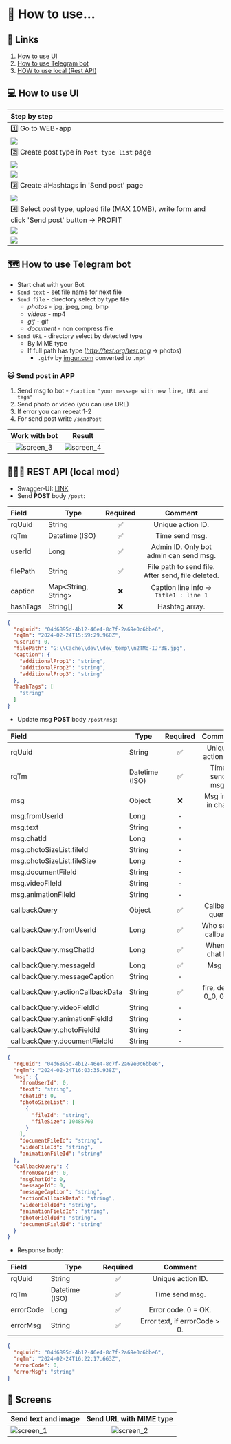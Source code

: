 # 💾 How to use...

## 🔗 Links

1. [How to use UI](#-how-to-use-ui)
2. [How to use Telegram bot](#-how-to-use-telegram-bot)
3. [HOW to use local (Rest API)](#-rest-api-local-mod)

## ️💻 How to use UI

| Step by step                                                                                    |
|:------------------------------------------------------------------------------------------------|
| 1️⃣ Go to WEB-app                                                                               |
| ![](../TBotWorker/src/main/resources/img/how_work/1.png)                                        |
| 2️⃣ Create post type in `Post type list` page                                                   |
| ![](../TBotWorker/src/main/resources/img/how_work/2.png)                                        |
| ![](../TBotWorker/src/main/resources/img/how_work/3.png)                                        |
| 3️⃣ Create #Hashtags in 'Send post' page                                                        |
| ![](../TBotWorker/src/main/resources/img/how_work/4.png)                                        |
| 4️⃣ Select post type, upload file (MAX 10MB), write form and click 'Send post' button -> PROFIT |
| ![](../TBotWorker/src/main/resources/img/how_work/5.png)                                        |
| ![](../TBotWorker/src/main/resources/img/how_work/6.png)                                        |

## 🗺️ How to use Telegram bot

- Start chat with your Bot
- `Send text` - set file name for next file
- `Send file` - directory select by type file
    - _photos_ - jpg, jpeg, png, bmp
    - _videos_ - mp4
    - _gif_ - gif
    - _document_ - non compress file
- `Send URL` - directory select by detected type
    - By MIME type
    - If full path has type (_http://test.org/test.png_ -> photos)
        - `.gifv` by [imgur.com](https://imgur.com/) converted to `.mp4`

### 🐱 Send post in APP

1) Send msg to bot - `/caption "your message with new line, URL and tags"`
2) Send photo or video (you can use URL)
3) If error you can repeat 1-2
4) For send post write `/sendPost`

|                         Work with bot                          |                             Result                             |
|:--------------------------------------------------------------:|:--------------------------------------------------------------:|
| ![screen_3](../TBotWorker/src/main/resources/img/screen_3.png) | ![screen_4](../TBotWorker/src/main/resources/img/screen_4.png) |

## 👨🏼‍💻 REST API (local mod)

* Swagger-UI: [LINK](http://localhost:8080/webjars/swagger-ui/index.html#/)
* Send **POST** body `/post`:

| Field    | Type                | Required |                      Comment                      |
|:---------|---------------------|:--------:|:-------------------------------------------------:|
| rqUuid   | String              |    ✅     |                 Unique action ID.                 |
| rqTm     | Datetime (ISO)      |    ✅     |                  Time send msg.                   |
| userId   | Long                |    ✅     |      Admin ID. Only bot admin can send msg.       |
| filePath | String              |    ✅     | File path to send file. After send, file deleted. |
| caption  | Map<String, String> |    ❌     |      Caption line info -> `Title1 : line 1`       |
| hashTags | String[]            |    ❌     |                  Hashtag array.                   |

```json
{
  "rqUuid": "04d6895d-4b12-46e4-8c7f-2a69e0c6bbe6",
  "rqTm": "2024-02-24T15:59:29.968Z",
  "userId": 0,
  "filePath": "G:\\Cache\\dev\\dev_temp\\n2TMq-IJr3E.jpg",
  "caption": {
    "additionalProp1": "string",
    "additionalProp2": "string",
    "additionalProp3": "string"
  },
  "hashTags": [
    "string"
  ]
}
```

* Update msg **POST** body `/post/msg`:

| Field                            | Type           | Required |        Comment        |
|:---------------------------------|----------------|:--------:|:---------------------:|
| rqUuid                           | String         |    ✅     |   Unique action ID.   |
| rqTm                             | Datetime (ISO) |    ✅     |    Time send msg.     |
| msg                              | Object         |    ❌     |   Msg info in chat.   |
| msg.fromUserId                   | Long           |    -     |                       |
| msg.text                         | String         |    -     |                       |
| msg.chatId                       | Long           |    -     |                       |
| msg.photoSizeList.fileId         | String         |    -     |                       |
| msg.photoSizeList.fileSize       | Long           |    -     |                       |
| msg.documentFileId               | String         |    -     |                       |
| msg.videoFileId                  | String         |    -     |                       |
| msg.animationFileId              | String         |    -     |                       |
| callbackQuery                    | Object         |    ✅     |    Callback query     |
| callbackQuery.fromUserId         | Long           |    ✅     |   Who send callback   |
| callbackQuery.msgChatId          | Long           |    ✅     |    When - chat ID     |
| callbackQuery.messageId          | Long           |    ✅     |        Msg id         |
| callbackQuery.messageCaption     | String         |    -     |                       |
| callbackQuery.actionCallbackData | String         |    ✅     | fire, devil, 0_0, 0-0 |
| callbackQuery.videoFieldId       | String         |    -     |                       |
| callbackQuery.animationFieldId   | String         |    -     |                       |
| callbackQuery.photoFieldId       | String         |    -     |                       |
| callbackQuery.documentFieldId    | String         |    -     |                       |

```json
{
  "rqUuid": "04d6895d-4b12-46e4-8c7f-2a69e0c6bbe6",
  "rqTm": "2024-02-24T16:03:35.938Z",
  "msg": {
    "fromUserId": 0,
    "text": "string",
    "chatId": 0,
    "photoSizeList": [
      {
        "fileId": "string",
        "fileSize": 10485760
      }
    ],
    "documentFileId": "string",
    "videoFileId": "string",
    "animationFileId": "string"
  },
  "callbackQuery": {
    "fromUserId": 0,
    "msgChatId": 0,
    "messageId": 0,
    "messageCaption": "string",
    "actionCallbackData": "string",
    "videoFieldId": "string",
    "animationFieldId": "string",
    "photoFieldId": "string",
    "documentFieldId": "string"
  }
}
```

* Response body:

| Field     | Type           | Required |            Comment            |
|:----------|----------------|:--------:|:-----------------------------:|
| rqUuid    | String         |    ✅     |       Unique action ID.       |
| rqTm      | Datetime (ISO) |    ✅     |        Time send msg.         |
| errorCode | Long           |    ✅     |      Error code. 0 = OK.      |
| errorMsg  | String         |    ✅     | Error text, if errorCode > 0. |

```json
{
  "rqUuid": "04d6895d-4b12-46e4-8c7f-2a69e0c6bbe6",
  "rqTm": "2024-02-24T16:22:17.663Z",
  "errorCode": 0,
  "errorMsg": "string"
}
```

## 🎴 Screens

| Send text and image                                            |                    Send URL with MIME type                     |
|----------------------------------------------------------------|:--------------------------------------------------------------:|
| ![screen_1](../TBotWorker/src/main/resources/img/screen_1.png) | ![screen_2](../TBotWorker/src/main/resources/img/screen_2.png) |
